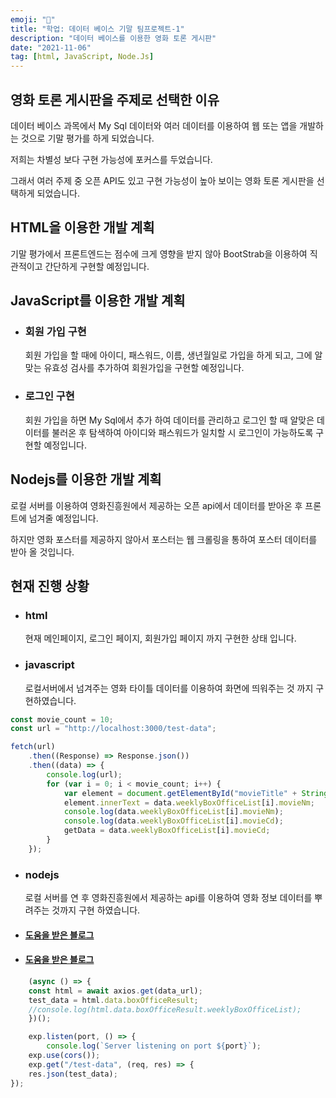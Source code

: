 ```yaml
---
emoji: "🧐"
title: "학업: 데이터 베이스 기말 팀프로젝트-1"
description: "데이터 베이스를 이용한 영화 토론 게시판"
date: "2021-11-06"
tag: [html, JavaScript, Node.Js]
---
```


## 영화 토론 게시판을 주제로 선택한 이유

데이터 베이스 과목에서 My Sql 데이터와 여러 데이터를 이용하여 웹 또는 앱을 개발하는 것으로 기말 평가를 하게 되었습니다.

저희는 차별성 보다 구현 가능성에 포커스를 두었습니다.

그래서 여러 주제 중 오픈 API도 있고 구현 가능성이 높아 보이는 영화 토론 게시판을 선택하게 되었습니다.

## HTML을 이용한 개발 계획

기말 평가에서 프론트엔드는 점수에 크게 영향을 받지 않아 BootStrab을 이용하여 직관적이고 간단하게 구현할 예정입니다.

## JavaScript를 이용한 개발 계획

-   ### 회원 가입 구현

    회원 가입을 할 때에 아이디, 패스워드, 이름, 생년월일로 가입을 하게 되고, 그에 알맞는 유효성 검사를 추가하여 회원가입을 구현할 예정입니다.

-   ### 로그인 구현

    회원 가입을 하면 My Sql에서 추가 하여 데이터를 관리하고 로그인 할 때 알맞은 데이터를 불러온 후 탐색하여 아이디와 패스워드가 일치할 시 로그인이 가능하도록 구현할 예정입니다.

## Nodejs를 이용한 개발 계획

로컬 서버를 이용하여 영화진흥원에서 제공하는 오픈 api에서 데이터를 받아온 후 프론트에 넘겨줄 예정입니다.

하지만 영화 포스터를 제공하지 않아서 포스터는 웹 크롤링을 통하여 포스터 데이터를 받아 올 것입니다.

## 현재 진행 상황

-   ### html

    현재 메인페이지, 로그인 페이지, 회원가입 페이지 까지 구현한 상태 입니다.

-   ### javascript

    로컬서버에서 넘겨주는 영화 타이틀 데이터를 이용하여 화면에 띄워주는 것 까지 구현하였습니다.

```javascript
const movie_count = 10;
const url = "http://localhost:3000/test-data";

fetch(url)
    .then((Response) => Response.json())
    .then((data) => {
        console.log(url);
        for (var i = 0; i < movie_count; i++) {
            var element = document.getElementById("movieTitle" + String(i + 1));
            element.innerText = data.weeklyBoxOfficeList[i].movieNm;
            console.log(data.weeklyBoxOfficeList[i].movieNm);
            console.log(data.weeklyBoxOfficeList[i].movieCd);
            getData = data.weeklyBoxOfficeList[i].movieCd;
        }
    });
```

-   ### nodejs

    로컬 서버를 연 후 영화진흥원에서 제공하는 api를 이용하여 영화 정보 데이터를 뿌려주는 것까지 구현 하였습니다.

-   #### [도움을 받은 블로그](https://hyeokjaelee.github.io/typescript-express/)
-   #### [도움을 받은 블로그](https://hyeokjaelee.github.io/nodejs-crawling/)

```typescript
    (async () => {
    const html = await axios.get(data_url);
    test_data = html.data.boxOfficeResult;
    //console.log(html.data.boxOfficeResult.weeklyBoxOfficeList);
    })();

    exp.listen(port, () => {
        console.log(`Server listening on port ${port}`);
    exp.use(cors());
    exp.get("/test-data", (req, res) => {
    res.json(test_data);
});

```

